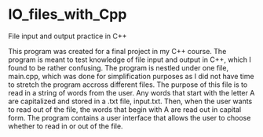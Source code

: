 # IO_files_with_Cpp
File input and output practice in C++

This program was created for a final project in my C++ course. The program is meant to test knowledge of file input and output in C++, which I found to be rather confusing. The program is nestled under one file, main.cpp, which was done for simplification purposes as I did not have time to stretch the program accross different files. The purpose of this file is to read in a string of words from the user. Any words that start with the letter A are capitalized and stored in a .txt file, input.txt. Then, when the user wants to read out of the file, the words that begin with A are read out in capital form. The program contains a user interface that allows the user to choose whether to read in or out of the file. 
